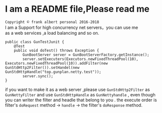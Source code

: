 # I am a README file,Please read me<br>
`Copyright © frank albert personal 2016-2018` <br>
I am a Support for high concurrency net servers，you can use me<br>
as a web services ,a load balancing and so on.<br>


```
public class GunTestJunit {
    @Test
    public void doTest() throws Exception {
        GunBootServer server = GunBootServerFactory.getInstance();
        server.setExecuters(Executors.newFixedThreadPool(10), Executors.newFixedThreadPool(10)).addFilter(new GunStdHttp2Filter()).setHandel(new GunStdHttpHandle("top.gunplan.netty.test"));
        server.sync();
}
 ```
 if you want to make it as a web server ,please use `GunStdHttp2Filter` as `GunNettyFilter` and use `GunStdHttpHandle` as `GunNettyhandle` ,
 even though you can writer the filter and headle that belong to you .
 the execute order is filter's `doRequest` method -> `handle` -> the filter's `doResponse` method.